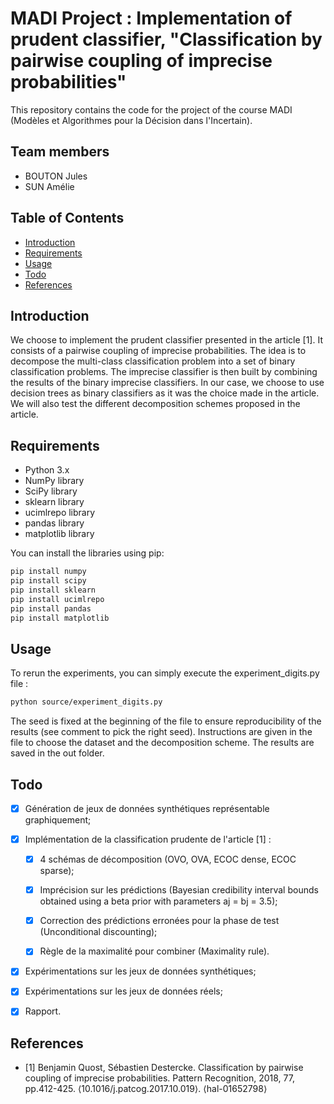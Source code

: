 # MADI Project : Implementation of prudent classifier, "Classification by pairwise coupling of imprecise probabilities"

This repository contains the code for the project of the course MADI (Modèles et Algorithmes pour la Décision dans l'Incertain).

## Team members

- BOUTON Jules
- SUN Amélie

## Table of Contents

- [Introduction](#introduction)
- [Requirements](#requirements)
- [Usage](#usage)
- [Todo](#todo)
- [References](#references)

## Introduction

We choose to implement the prudent classifier presented in the article [1]. It consists of a pairwise coupling of imprecise probabilities. The idea is to decompose the multi-class classification problem into a set of binary classification problems. The imprecise classifier is then built by combining the results of the binary imprecise classifiers. In our case, we choose to use decision trees as binary classifiers as it was the choice made in the article. We will also test the different decomposition schemes proposed in the article.

## Requirements

- Python 3.x
- NumPy library
- SciPy library
- sklearn library
- ucimlrepo library
- pandas library
- matplotlib library

You can install the libraries using pip:

```bash
pip install numpy
pip install scipy
pip install sklearn
pip install ucimlrepo
pip install pandas
pip install matplotlib
```

## Usage

To rerun the experiments, you can simply execute the experiment_digits.py file :

```bash
python source/experiment_digits.py
```

The seed is fixed at the beginning of the file to ensure reproducibility of the results (see comment to pick the right seed). Instructions are given in the file to choose the dataset and the decomposition scheme. The results are saved in the out folder.

## Todo

- [x] Génération de jeux de données synthétiques représentable graphiquement;

- [x] Implémentation de la classification prudente de l'article [1] :
  
  - [x] 4 schémas de décomposition (OVO, OVA, ECOC dense, ECOC sparse);
  
  - [x] Imprécision sur les prédictions (Bayesian credibility interval bounds obtained using a beta prior with parameters aj = bj = 3.5);

  - [x] Correction des prédictions erronées pour la phase de test (Unconditional discounting);

  - [x] Règle de la maximalité pour combiner (Maximality rule).

- [x] Expérimentations sur les jeux de données synthétiques;

- [x] Expérimentations sur les jeux de données réels;

- [x] Rapport.

## References

- [1] Benjamin Quost, Sébastien Destercke. Classification by pairwise coupling of imprecise probabilities. Pattern Recognition, 2018, 77, pp.412-425. ⟨10.1016/j.patcog.2017.10.019⟩. ⟨hal-01652798⟩
